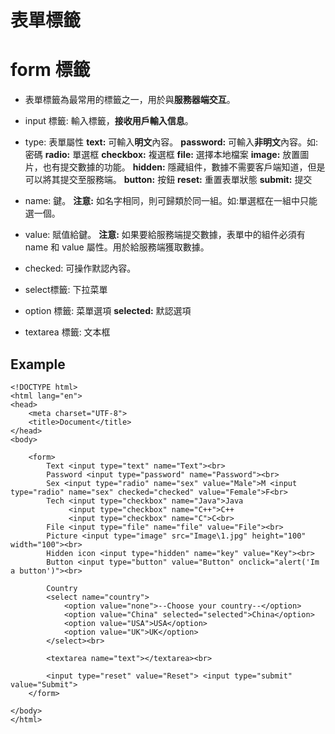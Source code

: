 # 表單標籤

# form 標籤
- 表單標籤為最常用的標籤之一，用於與**服務器端交互**。
- input 標籤: 輸入標籤，**接收用戶輸入信息**。
 - type: 表單屬性
 **text:** 可輸入**明文**內容。
 **password:** 可輸入**非明文**內容。如: 密碼
 **radio:** 單選框
 **checkbox:** 複選框
 **file:** 選擇本地檔案
 **image:** 放置圖片，也有提交數據的功能。
 **hidden:** 隱藏組件，數據不需要客戶端知道，但是可以將其提交至服務端。
 **button:** 按鈕
 **reset:** 重置表單狀態
 **submit:** 提交

 - name: 鍵。
 **注意:** 如名字相同，則可歸類於同一組。如:單選框在一組中只能選一個。
 - value: 賦值給鍵。
 **注意:** 如果要給服務端提交數據，表單中的組件必須有 name 和 value 屬性。用於給服務端獲取數據。
 - checked: 可操作默認內容。

- select標籤: 下拉菜單
 - option 標籤: 菜單選項
 **selected:** 默認選項

- textarea 標籤: 文本框

## Example
```
<!DOCTYPE html>
<html lang="en">
<head>
	<meta charset="UTF-8">
	<title>Document</title>
</head>
<body>

	<form>
		Text <input type="text" name="Text"><br>
		Password <input type="password" name="Password"><br>
		Sex <input type="radio" name="sex" value="Male">M <input type="radio" name="sex" checked="checked" value="Female">F<br>
		Tech <input type="checkbox" name="Java">Java
			 <input type="checkbox" name="C++">C++
		     <input type="checkbox" name="C">C<br>
		File <input type="file" name="file" value="File"><br>
		Picture <input type="image" src="Image\1.jpg" height="100" width="100"><br>
		Hidden icon <input type="hidden" name="key" value="Key"><br>
		Button <input type="button" value="Button" onclick="alert('Im a button')"><br>

		Country
		<select name="country">
			<option value="none">--Choose your country--</option>
			<option value="China" selected="selected">China</option>
			<option value="USA">USA</option>
			<option value="UK">UK</option>
		</select><br>

		<textarea name="text"></textarea><br>

		<input type="reset" value="Reset"> <input type="submit" value="Submit">
	</form>	

</body>
</html>
```
